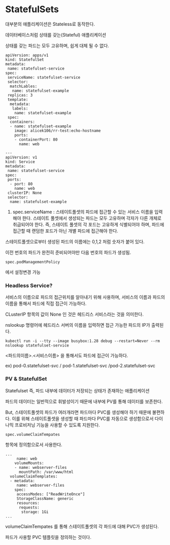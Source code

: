 # StatefulSets

대부분의 애플리케이션은 Stateless로 동작한다.

데이터베이스처럼 상태를 갖는(Stateful) 애플리케이션

상태를 갖는 파드는 모두 고유하며, 쉽게 대체 될 수 없다.



```
apiVersion: apps/v1
kind: StatefulSet
metadata:
 name: statefulset-service
spec:
 serviceName: statefulset-service
 selector:
  matchLables:
   name: statefulset-example
 replicas: 3
 template:
  metadata:
   labels:
    name: statefulset-example
 spec:
  containers:
  - name: statefulset-example
    image: alicek106/rr-test:echo-hostname
    ports:
    - containerPort: 80
      name: web
      
---
apiVersion: v1
kind: Service
metadata:
 name: statefulset-service
spec:
 ports:
  - port: 80
    name: web
 clusterIP: None
 selector:
  name: statefulset-example
```

1. spec.serviceName : 스테이트풀셋의 파드에 접근할 수 있는 서비스 이름을 입력해야 한다. 스테이트 풀셋에서 생성되는 파드는 모두 고유하며 각자가 다른 개체로 취급되어야 한다. 즉, 스테이트 풀셋의 각 포드는 고유하게 식별되어야 하며, 파드에 접근할 때 랜덤한 포드가 아닌 개별 파드에 접근해야 한다.



스테이트풀셋으로부터 생성된 파드의 이름에는 0,1,2 처럼 숫자가 붙어 있다.

이전 번호의 파드가 완전히 준비되어야만 다음 번호의 파드가 생성됨.

```
spec.podManagementPolicy
```

에서 설정변경 가능



### Headless Service?

서비스의 이름으로 파드의 접근위치를 알아내기 위해 사용하며, 서비스의 이름과 파드의 이름을 통해서 파드에 직접 접근이 가능하다.

CLusterIP 항목의 값이 None 인 것은 헤드리스 서비스라는 것을 의미한다.



nslookup 명령어에 헤드리스 서버의 이름을 입력하면 접근 가능한 파드의 IP가 출력된다.

```
kubectl run -i --tty --image busybox:1.28 debug --restart=Never --rm nslookup statefulset-service
```



<파드의이름>.<서비스이름> 을 통해서도 파드에 접근이 가능하다.



ex) pod-0.statefulset-svc / pod-1.statefulset-svc /pod-2.statefulset-svc



### PV & StatefulSet

Statefulset 즉, 파드 내부에 데이터가 저장되는 상태가 존재하는 애플리케이션

파드의 데이터는 일반적으로 휘발성이기 때문에 내부에 PV를 통해 데이터를 보존한다.

But, 스테이트풀셋의 파드가 여러개라면 파드마다 PVC를 생성해야 하기 때문에 불편하다. 이를 위해 스테이트풀셋을 생성할 때 파드마다 PVC를 자동으로 생성함으로서 다이나믹 프로비저닝 기능을 사용할 수 있도록 지원한다.



```
spec.volumeClaimTempates
```

항목에 정의함으로서 사용한다.



```
...
     name: web
    volumeMounts:
    - name: webserver-files
      mountPath: /var/www/html
  volumeClaimTemplates:
  - metadata:
     name: webserver-files
    spec:
     accessModes: ["ReadWriteOnce"]
     StorageClassName: generic
     resources:
      requests:
       storage: 1Gi
...
```



volumeClaimTempates 를 통해 스테이트풀셋의 각 파드에 대해 PVC가 생성된다.

파드가 사용할 PVC 템플릿을 정의하는 것이다.
